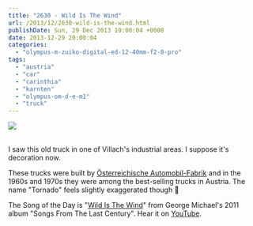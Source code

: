 ```yaml
---
title: "2630 - Wild Is The Wind"
url: /2013/12/2630-wild-is-the-wind.html
publishDate: Sun, 29 Dec 2013 19:00:04 +0000
date: 2013-12-29 20:00:04
categories: 
  - "olympus-m-zuiko-digital-ed-12-40mm-f2-8-pro"
tags: 
  - "austria"
  - "car"
  - "carinthia"
  - "karnten"
  - "olympus-om-d-e-m1"
  - "truck"
---
```

<div class="container">
<div class="center"><a target="_blank" href="https://d25zfm9zpd7gm5.cloudfront.net/1200x1200/2013/20131225_151226_lr.jpg"><img src="https://d25zfm9zpd7gm5.cloudfront.net/0600x0600/2013/20131225_151226_lr.jpg" /></a></div>
</div>
<br />

I saw this old truck in one of Villach's industrial areas. I suppose it's decoration now.

 These trucks were built by <a href="http://en.wikipedia.org/wiki/%C3%96AF" target="_blank">Österreichische Automobil-Fabrik</a> and in the 1960s and 1970s they were among the best-selling trucks in Austria. The name "Tornado" feels slightly exaggerated though 🙂

The Song of the Day is "<a href="http://www.lyricsmode.com/lyrics/g/george_michael/wild_is_the_wind.html" target="_blank">Wild Is The Wind</a>" from George Michael's 2011 album "Songs From The Last Century". Hear it on <a href="http://www.youtube.com/watch?v=zRJlu9BhX-w" target="_blank">YouTube</a>.
